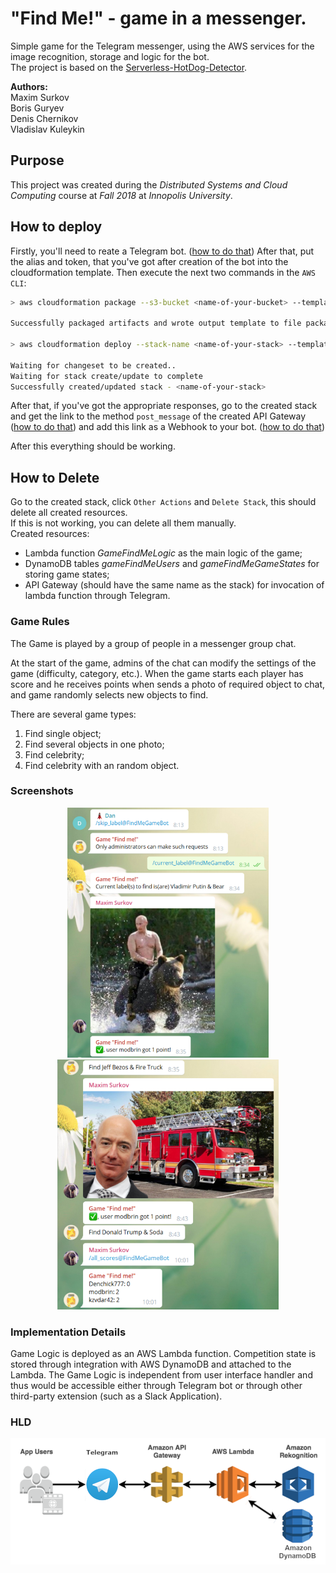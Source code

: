 # "Find Me!" - game in a messenger.

Simple game for the Telegram messenger, using the AWS services for the image recognition, storage and logic for the bot.\
The project is based on the [Serverless-HotDog-Detector](https://github.com/aws-samples/serverless-hotdog-detector).

**Authors:** \
Maxim Surkov\
Boris Guryev\
Denis Chernikov\
Vladislav Kuleykin

## Purpose
This project was created during the *Distributed Systems and Cloud Computing* course at *Fall 2018* at *Innopolis University*.

## How to deploy

Firstly, you'll need to reate a Telegram bot. ([how to do that](https://core.telegram.org/bots#6-botfather))
After that, put the alias and token, that you've got after creation of the bot into the cloudformation template.
Then execute the next two commands in the `AWS CLI`:

```bash
> aws cloudformation package --s3-bucket <name-of-your-bucket> --template-file cloudformation/cloudformation-template.yaml --output-template-file cloudformation/packaged.yaml

Successfully packaged artifacts and wrote output template to file packaged.yaml.

> aws cloudformation deploy --stack-name <name-of-your-stack> --template-file cloudformation/packaged.yaml --capabilities CAPABILITY_IAM

Waiting for changeset to be created..
Waiting for stack create/update to complete
Successfully created/updated stack - <name-of-your-stack>
```

After that, if you've got the appropriate responses, go to the created stack and get the link to the method `post_message` of the created API Gateway ([how to do that](https://docs.aws.amazon.com/apigateway/latest/developerguide/how-to-call-api.html#how-to-call-api-console)) and add this link as a Webhook to your bot. ([how to do that](https://core.telegram.org/bots/api#setwebhook))

After this everything should be working.

## How to Delete

Go to the created stack, click `Other Actions` and `Delete Stack`, this should delete all created resources.\
If this is not working, you can delete all them manually.\
Created resources:
* Lambda function *GameFindMeLogic* as the main logic of the game;
* DynamoDB tables *gameFindMeUsers* and *gameFindMeGameStates* for storing game states;
* API Gateway (should have the same name as the stack) for invocation of lambda function through Telegram.

### Game Rules
The Game is played by a group of people in a messenger group chat.

At the start of the game, admins of the chat can modify the settings of the game (difficulty, category, etc.). When the game starts each player has score and he receives points when sends a photo of required object to chat, and game randomly selects new objects to find.

There are several game types:
1) Find single object;
2) Find several objects in one photo;
3) Find celebrity;
4) Find celebrity with an random object.

### Screenshots
<p align="center">
  <img src="images/example_1.png" height="400" alt="Telegram Chat">
  <img src="images/example_2.png" height="400" alt="Telegram Chat">
</p>


### Implementation Details
Game Logic is deployed as an AWS Lambda function. Competition state is stored through integration with AWS DynamoDB and attached to the Lambda. The Game Logic is independent from user interface handler and thus would be accessible either through Telegram bot or through other third-party extension (such as a Slack Application).

### HLD
![](images/Architecture.png)

